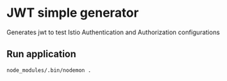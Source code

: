 # JWT simple generator

Generates jwt to test Istio Authentication and Authorization configurations

## Run application


```
node_modules/.bin/nodemon .
```